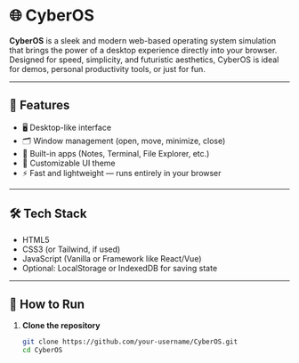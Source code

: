 # 🌐 CyberOS

**CyberOS** is a sleek and modern web-based operating system simulation that brings the power of a desktop experience directly into your browser. Designed for speed, simplicity, and futuristic aesthetics, CyberOS is ideal for demos, personal productivity tools, or just for fun.

---

## 🚀 Features

- 🖥️ Desktop-like interface
- 🗂️ Window management (open, move, minimize, close)
- 📁 Built-in apps (Notes, Terminal, File Explorer, etc.)
- 🎨 Customizable UI theme
- ⚡ Fast and lightweight — runs entirely in your browser

---

## 🛠️ Tech Stack

- HTML5
- CSS3 (or Tailwind, if used)
- JavaScript (Vanilla or Framework like React/Vue)
- Optional: LocalStorage or IndexedDB for saving state

---

## 🔧 How to Run

1. **Clone the repository**  
   ```bash
   git clone https://github.com/your-username/CyberOS.git
   cd CyberOS
